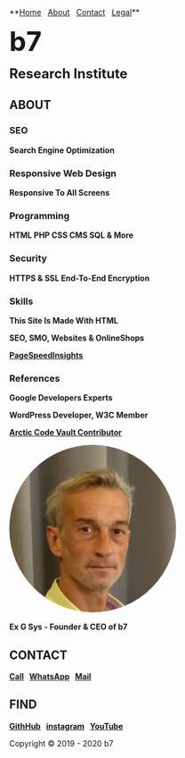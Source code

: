 <head>
<link rel="apple-touch-icon" sizes="180x180" href="/apple-touch-icon.png">
<link rel="icon" type="image/png" sizes="32x32" href="/favicon-32x32.png">
<link rel="icon" type="image/png" sizes="16x16" href="/favicon-16x16.png">
<link rel="manifest" href="/site.webmanifest">
<meta name="viewport" content="width=device-width, initial-scale=1">
<style>
img {
  border-radius: 50%;
}
</style>
<style>
body {
  background-image: url('b7.gif');
  background-repeat: no-repeat;
  background-attachment: fixed; 
  background-size: 100% 100%;
}
</style>
</head>
**<a href="https://b7.github.io" >Home</a> &nbsp; <a href="https://b7.github.io/#about" >About</a> &nbsp; <a href="https://b7.github.io/#contact" >Contact</a> &nbsp; <a href="https://b7.github.io/legal" >Legal</a>**

<strong><font size="7">b7</font></strong>

<strong><font size="5">Research Institute</font></strong>

## ABOUT
### SEO
**Search Engine Optimization**

### Responsive Web Design
**Responsive To All Screens**

### Programming
**HTML PHP CSS CMS SQL & More**

### Security
**HTTPS & SSL End-To-End Encryption**

### Skills
**This Site Is Made With HTML**

**SEO, SMO, Websites & OnlineShops**

**<a href="https://developers.google.com/speed/pagespeed/insights/?hl=en&url=https://b7.github.io&tab=desktop" target="_blank">PageSpeedInsights</a>**

### References
**Google Developers Experts**

**WordPress Developer, W3C Member**

**<a href="https://github.com/b7" target="_blank">Arctic Code Vault Contributor</a>**

<img src="/Ex-G-Sys.jpg" alt="Ex G Sys" width="300" height="300">

**Ex G Sys - Founder & CEO of b7**

## CONTACT
**<a href="tel:+31600000000">Call</a> &nbsp; <a href="https://wa.me/31600000000?text=b7" target="_blank">WhatsApp</a> &nbsp; <a href="mailto:	b7.github@gmail.com" target="_blank">Mail</a>**

## FIND
**<a href="https://github.com/b7" target="_blank">GithHub</a> &nbsp; <a href="https://instagram.com/b7git" target="_blank">instagram</a> &nbsp; <a href="https://www.youtube.com/channel/UCt4T3OvxivlcvGg9Ah8hLQw/about" target="_blank">YouTube</a>**

Copyright © 2019 - 2020 b7
